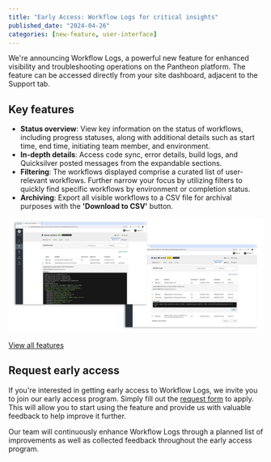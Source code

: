 ```yaml
---
title: "Early Access: Workflow Logs for critical insights"
published_date: "2024-04-26"
categories: [new-feature, user-interface]
---
```


We're announcing Workflow Logs, a powerful new feature for enhanced visibility and troubleshooting operations on the Pantheon platform. The feature can be accessed directly from your site dashboard, adjacent to the Support tab.

## Key features
* **Status overview**: View key information on the status of workflows, including progress statuses, along with additional details such as start time, end time, initiating team member, and environment.
* **In-depth details**: Access code sync, error details, build logs, and Quicksilver posted messages from the expandable sections.
* **Filtering**: The workflows displayed comprise a curated list of user-relevant workflows. Further narrow your focus by utilizing filters to quickly find specific workflows by environment or completion status.
* **Archiving**: Export all visible workflows to a CSV file for archival purposes with the **'Download to CSV'** button.

![Workflow logs tab](../images/release-note-workflow-logs.jpg)

[View all features](/workflow-logs)

## Request early access

If you're interested in getting early access to Workflow Logs, we invite you to join our early access program. Simply fill out the [request form](https://docs.google.com/forms/d/e/1FAIpQLSfky2c4oEOv6Wyq9drp0oxh8hhP3Zkphb_e1GlV7RK_aHzvug/viewform) to apply. This will allow you to start using the feature and provide us with valuable feedback to help improve it further.

Our team will continuously enhance Workflow Logs through a planned list of improvements as well as collected feedback throughout the early access program.
